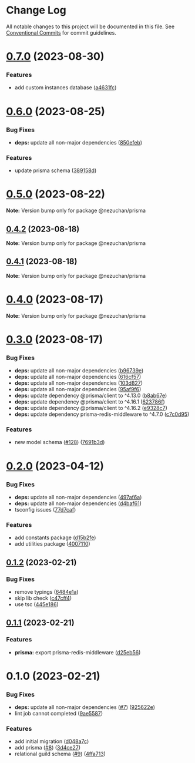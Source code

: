 # Change Log

All notable changes to this project will be documented in this file.
See [Conventional Commits](https://conventionalcommits.org) for commit guidelines.

# [0.7.0](https://github.com/NezuChan/library/compare/@nezuchan/prisma@0.6.0...@nezuchan/prisma@0.7.0) (2023-08-30)


### Features

* add custom instances database ([a4631fc](https://github.com/NezuChan/library/commit/a4631fc0e8113484d52a42b2b50776035dfc0bcc))





# [0.6.0](https://github.com/NezuChan/utilities/compare/@nezuchan/prisma@0.5.0...@nezuchan/prisma@0.6.0) (2023-08-25)


### Bug Fixes

* **deps:** update all non-major dependencies ([850efeb](https://github.com/NezuChan/utilities/commit/850efeb4925c8ff7a80c76d81707312c05a252e0))


### Features

* update prisma schema ([389158d](https://github.com/NezuChan/utilities/commit/389158d06f3c77a4a495e8c6453de6e26cbfb81d))





# [0.5.0](https://github.com/NezuChan/utilities/compare/@nezuchan/prisma@0.4.2...@nezuchan/prisma@0.5.0) (2023-08-22)

**Note:** Version bump only for package @nezuchan/prisma





## [0.4.2](https://github.com/NezuChan/utilities/compare/@nezuchan/prisma@0.4.1...@nezuchan/prisma@0.4.2) (2023-08-18)

**Note:** Version bump only for package @nezuchan/prisma





## [0.4.1](https://github.com/NezuChan/utilities/compare/@nezuchan/prisma@0.4.0...@nezuchan/prisma@0.4.1) (2023-08-18)

**Note:** Version bump only for package @nezuchan/prisma





# [0.4.0](https://github.com/NezuChan/utilities/compare/@nezuchan/prisma@0.3.0...@nezuchan/prisma@0.4.0) (2023-08-17)

**Note:** Version bump only for package @nezuchan/prisma





# [0.3.0](https://github.com/NezuChan/utilities/compare/@nezuchan/prisma@0.2.0...@nezuchan/prisma@0.3.0) (2023-08-17)


### Bug Fixes

* **deps:** update all non-major dependencies ([b96739e](https://github.com/NezuChan/utilities/commit/b96739e8826d7375b15c28c883ff4bfdffcaf385))
* **deps:** update all non-major dependencies ([616cf57](https://github.com/NezuChan/utilities/commit/616cf57d6ce04e07f4adeb69932cbddbe6684bfb))
* **deps:** update all non-major dependencies ([103d827](https://github.com/NezuChan/utilities/commit/103d8278941a1c3b8581134c54a0c5c99b931627))
* **deps:** update all non-major dependencies ([95af9f6](https://github.com/NezuChan/utilities/commit/95af9f67efe6c10efbbf34f25af6e0b524fa10fc))
* **deps:** update dependency @prisma/client to ^4.13.0 ([b8ab67e](https://github.com/NezuChan/utilities/commit/b8ab67ee91824585c78241153d470b9b87afb89f))
* **deps:** update dependency @prisma/client to ^4.16.1 ([623786f](https://github.com/NezuChan/utilities/commit/623786f4068302eec6a5c426556e101b270f6873))
* **deps:** update dependency @prisma/client to ^4.16.2 ([e9328c7](https://github.com/NezuChan/utilities/commit/e9328c7c4bfc8a22e3d22317d9983d8674ba40d8))
* **deps:** update dependency prisma-redis-middleware to ^4.7.0 ([c7c0d95](https://github.com/NezuChan/utilities/commit/c7c0d95b7b164ad74e405b07b115f086036a6b9c))


### Features

* new model schema ([#128](https://github.com/NezuChan/utilities/issues/128)) ([7691b3d](https://github.com/NezuChan/utilities/commit/7691b3d5d66feda4ca7665ae2fbcfdbc355282d0))





# [0.2.0](https://github.com/NezuChan/utilities/compare/@nezuchan/prisma@0.1.2...@nezuchan/prisma@0.2.0) (2023-04-12)


### Bug Fixes

* **deps:** update all non-major dependencies ([497af6a](https://github.com/NezuChan/utilities/commit/497af6adf829cd5d7a04edbefb31dcc022ecb881))
* **deps:** update all non-major dependencies ([d4baf61](https://github.com/NezuChan/utilities/commit/d4baf61b9ca17404d5ea5c369962ba10a5d37f19))
* tsconfig issues ([77d7caf](https://github.com/NezuChan/utilities/commit/77d7caf1d0025325a077b5ba043b3d5093fe803b))


### Features

* add constants package ([d15b2fe](https://github.com/NezuChan/utilities/commit/d15b2fe120fe001fb89c2af1625e9f3265ef253f))
* add utilities package ([4007110](https://github.com/NezuChan/utilities/commit/400711074d5aea600f70e674118c21fa36f74a48))





## [0.1.2](https://github.com/NezuChan/utilities/compare/@nezuchan/prisma@0.1.1...@nezuchan/prisma@0.1.2) (2023-02-21)


### Bug Fixes

* remove typings ([6484e1a](https://github.com/NezuChan/utilities/commit/6484e1ae4ddd17f505e8c7bb8ec7f0f710ccfb29))
* skip lib check ([c47cff4](https://github.com/NezuChan/utilities/commit/c47cff41745d31ae5447a8f0e06a0722563e3eae))
* use tsc ([445e186](https://github.com/NezuChan/utilities/commit/445e186b35a2376325a5d16a365377c3970d27ba))





## [0.1.1](https://github.com/NezuChan/utilities/compare/@nezuchan/prisma@0.1.0...@nezuchan/prisma@0.1.1) (2023-02-21)


### Features

* **prisma:** export prisma-redis-middleware ([d25eb56](https://github.com/NezuChan/utilities/commit/d25eb5683d14b1a40218469cbffef387cc8891c3))





# 0.1.0 (2023-02-21)


### Bug Fixes

* **deps:** update all non-major dependencies ([#7](https://github.com/NezuChan/utilities/issues/7)) ([925622e](https://github.com/NezuChan/utilities/commit/925622ec7b8c50dfe796176bc46d6868e0ab1d06))
* lint job cannot completed ([9ae5587](https://github.com/NezuChan/utilities/commit/9ae5587cd7354ae0b5f00034617ff9f79c6f86f8))


### Features

* add initial migration ([d048a7c](https://github.com/NezuChan/utilities/commit/d048a7c0860b5b65877dcfd361a2df5fd0d547ef))
* add prisma ([#8](https://github.com/NezuChan/utilities/issues/8)) ([3d4ce27](https://github.com/NezuChan/utilities/commit/3d4ce27256eef7ae5e39c6e53448cae29ec91dbc))
* relational guild schema ([#9](https://github.com/NezuChan/utilities/issues/9)) ([4ffa713](https://github.com/NezuChan/utilities/commit/4ffa7138cf07541d3c1961d7cb3eef7678fb33b1))
